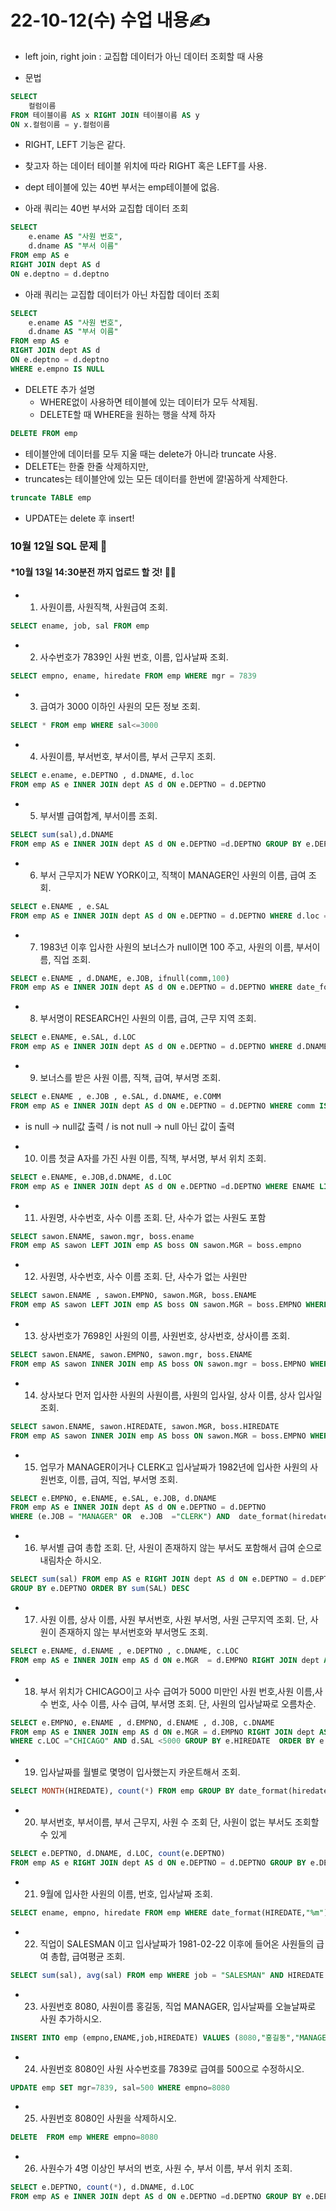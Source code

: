 # 22-10-12(수) 수업 내용✍


- left join, right join : 교집합 데이터가 아닌 데이터 조회할 때 사용

- 문법
```SQL
SELECT 
    컬럼이름 
FROM 테이블이름 AS x RIGHT JOIN 테이블이름 AS y 
ON x.컬럼이름 = y.컬럼이름
```
- RIGHT, LEFT 기능은 같다.
- 찾고자 하는 데이터 테이블 위치에 따라 RIGHT 혹은 LEFT를 사용.

- dept 테이블에 있는 40번 부서는 emp테이블에 없음.
- 아래 쿼리는 40번 부서와 교집합 데이터 조회
```SQL
SELECT 
    e.ename AS "사원 번호",
    d.dname AS "부서 이름"
FROM emp AS e
RIGHT JOIN dept AS d
ON e.deptno = d.deptno
```
- 아래 쿼리는 교집합 데이터가 아닌 차집합 데이터 조회
```SQL
SELECT 
    e.ename AS "사원 번호",
    d.dname AS "부서 이름"
FROM emp AS e
RIGHT JOIN dept AS d
ON e.deptno = d.deptno
WHERE e.empno IS NULL
```

- DELETE 추가 설명
    - WHERE없이 사용하면 테이블에 있는 데이터가 모두 삭제됨.
    - DELETE할 때 WHERE을 원하는 행을 삭제 하자 
```SQL
DELETE FROM emp
```
- 테이블안에 데이터를 모두 지울 때는 delete가 아니라 truncate 사용.
- DELETE는 한줄 한줄 삭제하지만, 
- truncates는 테이블안에 있는 모든 데이터를 한번에 깔!꼼하게 삭제한다.
```SQL
truncate TABLE emp
```
- UPDATE는 delete 후 insert!

### 10월 12일 SQL 문제 🎅
#### *10월 13일 14:30분전 까지 업로드 할 것! 👮‍♂️

- 1. 사원이름, 사원직책, 사원급여 조회.
```SQL
SELECT ename, job, sal FROM emp
```
- 2. 사수번호가 7839인 사원 번호, 이름, 입사날짜 조회.
```SQL
SELECT empno, ename, hiredate FROM emp WHERE mgr = 7839
```
- 3. 급여가 3000 이하인 사원의 모든 정보 조회.
```SQL
SELECT * FROM emp WHERE sal<=3000
```
- 4. 사원이름, 부서번호, 부서이름, 부서 근무지 조회.
```SQL
SELECT e.ename, e.DEPTNO , d.DNAME, d.loc
FROM emp AS e INNER JOIN dept AS d ON e.DEPTNO = d.DEPTNO
```
- 5. 부서별 급여합계, 부서이름 조회.
```SQL
SELECT sum(sal),d.DNAME 
FROM emp AS e INNER JOIN dept AS d ON e.DEPTNO =d.DEPTNO GROUP BY e.DEPTNO
```
- 6. 부서 근무지가 NEW YORK이고, 직책이 MANAGER인 사원의 이름, 급여 조회. 
```SQL
SELECT e.ENAME , e.SAL 
FROM emp AS e INNER JOIN dept AS d ON e.DEPTNO = d.DEPTNO WHERE d.loc = "NEW YORK" AND e.job = 'MANAGER' 
```
- 7. 1983년 이후 입사한 사원의 보너스가 null이면 100 주고, 사원의 이름, 부서이름, 직업 조회.
```SQL
SELECT e.ENAME , d.DNAME, e.JOB, ifnull(comm,100) 
FROM emp AS e INNER JOIN dept AS d ON e.DEPTNO = d.DEPTNO WHERE date_format(e.HIREDATE,"%Y") >=1983
```

- 8.  부서명이 RESEARCH인 사원의 이름, 급여, 근무 지역 조회.
```SQL
SELECT e.ENAME, e.SAL, d.LOC 
FROM emp AS e INNER JOIN dept AS d ON e.DEPTNO = d.DEPTNO WHERE d.DNAME ="RESEARCH"
```
- 9. 보너스를 받은 사원 이름, 직책, 급여, 부서명 조회.
```SQL
SELECT e.ENAME , e.JOB , e.SAL, d.DNAME, e.COMM 
FROM emp AS e INNER JOIN dept AS d ON e.DEPTNO = d.DEPTNO WHERE comm IS NOT NULL
```
- is null -> null값 출력 / is not null -> null 아닌 값이 출력

- 10. 이름 첫글 A자를 가진 사원 이름, 직책, 부서명, 부서 위치 조회.
```SQL
SELECT e.ENAME, e.JOB,d.DNAME, d.LOC 
FROM emp AS e INNER JOIN dept AS d ON e.DEPTNO =d.DEPTNO WHERE ENAME LIKE "A%"
```
- 11. 사원명, 사수번호, 사수 이름 조회. 단, 사수가 없는 사원도 포함
```SQL
SELECT sawon.ENAME, sawon.mgr, boss.ename
FROM emp AS sawon LEFT JOIN emp AS boss ON sawon.MGR = boss.empno
```
- 12. 사원명, 사수번호, 사수 이름 조회. 단, 사수가 없는 사원만
```SQL
SELECT sawon.ENAME , sawon.EMPNO, sawon.MGR, boss.ENAME 
FROM emp AS sawon LEFT JOIN emp AS boss ON sawon.MGR = boss.EMPNO WHERE sawon.MGR IS null
```

- 13. 상사번호가 7698인 사원의 이름, 사원번호, 상사번호, 상사이름 조회.
```SQL
SELECT sawon.ENAME, sawon.EMPNO, sawon.mgr, boss.ENAME 
FROM emp AS sawon INNER JOIN emp AS boss ON sawon.mgr = boss.EMPNO WHERE sawon.mgr = 7698
```
- 14. 상사보다 먼저 입사한 사원의 사원이름, 사원의 입사일, 상사 이름, 상사 입사일 조회.
```SQL
SELECT sawon.ENAME, sawon.HIREDATE, sawon.MGR, boss.HIREDATE 
FROM emp AS sawon INNER JOIN emp AS boss ON sawon.MGR = boss.EMPNO WHERE sawon.HIREDATE < boss.HIREDATE 
```
- 15. 업무가 MANAGER이거나 CLERK고 입사날짜가 1982년에 입사한 사원의 사원번호, 이름, 급여, 직업, 부서명 조회.
```SQL
SELECT e.EMPNO, e.ENAME, e.SAL, e.JOB, d.DNAME 
FROM emp AS e INNER JOIN dept AS d ON e.DEPTNO = d.DEPTNO 
WHERE (e.JOB = "MANAGER" OR  e.JOB  ="CLERK") AND  date_format(hiredate,"%Y")=1982
```
- 16. 부서별 급여 총합 조회. 단, 사원이 존재하지 않는 부서도 포함해서 급여 순으로 내림차순 하시오.
```SQL
SELECT sum(sal) FROM emp AS e RIGHT JOIN dept AS d ON e.DEPTNO = d.DEPTNO 
GROUP BY e.DEPTNO ORDER BY sum(SAL) DESC
```
- 17.  사원 이름, 상사 이름, 사원 부서번호, 사원 부서명, 사원 근무지역 조회. 단, 사원이 존재하지 않는 부서번호와 부서명도 조회.
```SQL
SELECT e.ENAME, d.ENAME , e.DEPTNO , c.DNAME, c.LOC 
FROM emp AS e INNER JOIN emp AS d ON e.MGR  = d.EMPNO RIGHT JOIN dept AS c ON e.DEPTNO =c.DEPTNO
```
- 18. 부서 위치가 CHICAGO이고 사수 급여가 5000 미만인 사원 번호,사원 이름,사수 번호, 사수 이름, 사수 급여, 부서명 조회. 단, 사원의 입사날짜로 오름차순.
```SQL
SELECT e.EMPNO, e.ENAME , d.EMPNO, d.ENAME , d.JOB, c.DNAME 
FROM emp AS e INNER JOIN emp AS d ON e.MGR = d.EMPNO RIGHT JOIN dept AS c ON e.DEPTNO = c.DEPTNO 
WHERE c.LOC ="CHICAGO" AND d.SAL <5000 GROUP BY e.HIREDATE  ORDER BY e.HIREDATE ASC
```
- 19. 입사날짜를 월별로 몇명이 입사했는지 카운트해서 조회.
```SQL
SELECT MONTH(HIREDATE), count(*) FROM emp GROUP BY date_format(hiredate,"%m")
```
- 20. 부서번호, 부서이름, 부서 근무지, 사원 수 조회 단, 사원이 없는 부서도 조회할 수 있게 
```SQL
SELECT e.DEPTNO, d.DNAME, d.LOC, count(e.DEPTNO)
FROM emp AS e RIGHT JOIN dept AS d ON e.DEPTNO = d.DEPTNO GROUP BY e.DEPTNO
```

- 21. 9월에 입사한 사원의 이름, 번호, 입사날짜 조회.
```SQL
SELECT ename, empno, hiredate FROM emp WHERE date_format(HIREDATE,"%m")=09
```
- 22. 직업이 SALESMAN 이고 입사날짜가 1981-02-22 이후에 들어온 사원들의 급여 총합, 급여평균 조회.
```SQL
SELECT sum(sal), avg(sal) FROM emp WHERE job = "SALESMAN" AND HIREDATE >="1981-02-22"
```
- 23. 사원번호 8080, 사원이름 홍길동, 직업 MANAGER, 입사날짜를 오늘날짜로 사원 추가하시오.
```SQL
INSERT INTO emp (empno,ENAME,job,HIREDATE) VALUES (8080,"홍길동","MANAGER",now())
```
- 24. 사원번호 8080인 사원 사수번호를 7839로 급여를 500으로 수정하시오.
```SQL
UPDATE emp SET mgr=7839, sal=500 WHERE empno=8080
```
- 25. 사원번호 8080인 사원을 삭제하시오.
```SQL
DELETE  FROM emp WHERE empno=8080
```
- 26. 사원수가 4명 이상인 부서의 번호, 사원 수, 부서 이름, 부서 위치 조회.   
```SQL
SELECT e.DEPTNO, count(*), d.DNAME, d.LOC 
FROM emp AS e INNER JOIN dept AS d ON e.DEPTNO =d.DEPTNO GROUP BY e.DEPTNO  HAVING count(*)>=4
```